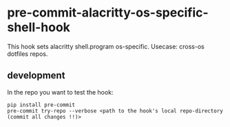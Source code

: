 # pre-commit-alacritty-os-specific-shell-hook

This hook sets alacritty shell.program os-specific. Usecase: cross-os dotfiles repos.

## development

In the repo you want to test the hook:

    pip install pre-commit
    pre-commit try-repo --verbose <path to the hook's local repo-directory (commit all changes !!)>

